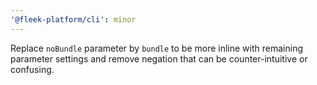 ```yaml
---
'@fleek-platform/cli': minor
---
```


Replace `noBundle` parameter by `bundle` to be more inline with remaining parameter settings and remove negation that can be counter-intuitive or confusing.

